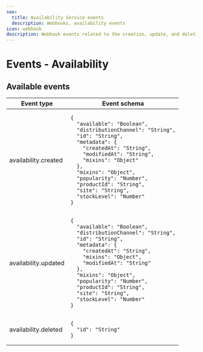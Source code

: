 ```yaml
---
seo:
  title: Availability Service events
  description: Webhooks, availability events
icon: webhook
description: Webhook events related to the creation, update, and deletion of an availability.
---
```


# Events - Availability

## Available events

<table><thead><tr><th>Event type</th><th>Event schema</th></tr></thead><tbody><tr><td>availability.created</td><td><pre class="language-json"><code class="lang-json">{
  "available": "Boolean",
  "distributionChannel": "String",
  "id": "String",
  "metadata": {
    "createdAt": "String",
    "modifiedAt": "String",
    "mixins": "Object"
  },
  "mixins": "Object",
  "popularity": "Number",
  "productId": "String",
  "site": "String",
  "stockLevel": "Number"
}
</code></pre></td></tr><tr><td>availability.updated</td><td><pre class="language-json"><code class="lang-json">{
  "available": "Boolean",
  "distributionChannel": "String",
  "id": "String",
  "metadata": {
    "createdAt": "String",
    "mixins": "Object",
    "modifiedAt": "String"
  },
  "mixins": "Object",
  "popularity": "Number",
  "productId": "String",
  "site": "String",
  "stockLevel": "Number"  
}
</code></pre></td></tr><tr><td>availability.deleted</td><td><pre class="language-json"><code class="lang-json">{
  "id": "String"
}
</code></pre></td></tr></tbody></table>
